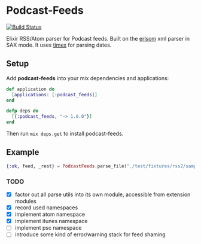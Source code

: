 Podcast-Feeds
======

[![Build Status](https://travis-ci.org/argl/podcast-feeds.svg?branch=master)](https://travis-ci.org/argl/podcast-feeds)

Elixir RSS/Atom parser for Podcast feeds. Built on the [erlsom](https://github.com/willemdj/erlsom) xml parser in SAX mode.
It uses [timex](https://github.com/bitwalker/timex) for parsing dates.

## Setup

Add **podcast-feeds** into your mix dependencies and applications:

```elixir
def application do
  [applications: [:podcast_feeds]]
end

defp deps do
  [{:podcast_feeds, "~> 1.0.0"}]
end
```
Then run ```mix deps.get``` to install podcast-feeds.

## Example

```elixir
{:ok, feed, _rest} = PodcastFeeds.parse_file("./test/fixtures/rss2/sample.xml")
```


### TODO

- [x] factor out all parse utils into its own module, accessible from extension modules
- [x] record used namespaces
- [x] implement atom namespace
- [x] implement itunes namespace
- [ ] implement psc namespace
- [ ] introduce some kind of error/warning stack for feed shaming
